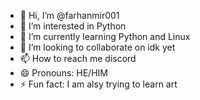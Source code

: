 - 👋 Hi, I’m @farhanmir001
- 👀 I’m interested in Python
- 🌱 I’m currently learning Python and Linux 
- 💞️ I’m looking to collaborate on idk yet
- 📫 How to reach me discord
- 😄 Pronouns: HE/HIM
- ⚡ Fun fact: I am alsy trying to learn art 

<!---
farhanmir001/farhanmir001 is a ✨ special ✨ repository because its `README.md` (this file) appears on your GitHub profile.
You can click the Preview link to take a look at your changes.
--->

